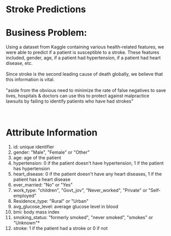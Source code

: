 # Stroke Predictions

# Business Problem:
Using a dataset from Kaggle containing various health-related features, we were able to predict if a patient is susceptible to a stroke. These features included, gender, age, if a patient had hypertension, if a patient had heart disease, etc.
<br>
<br>
Since stroke is the second leading cause of death globally, we believe that this information is vital.
<br>
<br>
"aside from the obvious need to minimize the rate of false negatives to save lives, hospitals & doctors can use this to protect against malpractice lawsuits by failing to identify patients who have had strokes"
<br>
<br>
<br>
# Attribute Information
1) id: unique identifier
2) gender: "Male", "Female" or "Other"
3) age: age of the patient
4) hypertension: 0 if the patient doesn't have hypertension, 1 if the patient has hypertension
5) heart_disease: 0 if the patient doesn't have any heart diseases, 1 if the patient has a heart disease
6) ever_married: "No" or "Yes"
7) work_type: "children", "Govt_jov", "Never_worked", "Private" or "Self-employed"
8) Residence_type: "Rural" or "Urban"
9) avg_glucose_level: average glucose level in blood
10) bmi: body mass index
11) smoking_status: "formerly smoked", "never smoked", "smokes" or "Unknown"*
12) stroke: 1 if the patient had a stroke or 0 if not
